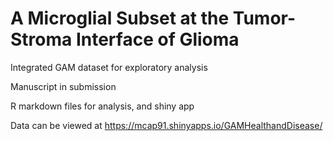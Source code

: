 # A Microglial Subset at the Tumor-Stroma Interface of Glioma
Integrated GAM dataset for exploratory analysis 

Manuscript in submission

R markdown files for analysis, and shiny app

Data can be viewed at https://mcap91.shinyapps.io/GAMHealthandDisease/
